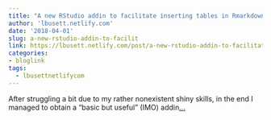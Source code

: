 ```yaml
---
title: "A new RStudio addin to facilitate inserting tables in Rmarkdown documents"
author: 'lbusett.netlify.com'
date: '2018-04-01'
slug: a-new-rstudio-addin-to-facilit
link: https://lbusett.netlify.com/post/a-new-rstudio-addin-to-facilitate-inserting-tables-in-rmarkdown-documents/
categories:
- bloglink
tags:
  - lbusettnetlifycom
---
```


After struggling a bit due to my rather nonexistent shiny skills, in the end I managed to obtain a “basic but useful” (IMO) addin[... <i class="fas fa-external-link-alt"></i>](https://lbusett.netlify.com/post/a-new-rstudio-addin-to-facilitate-inserting-tables-in-rmarkdown-documents/)

